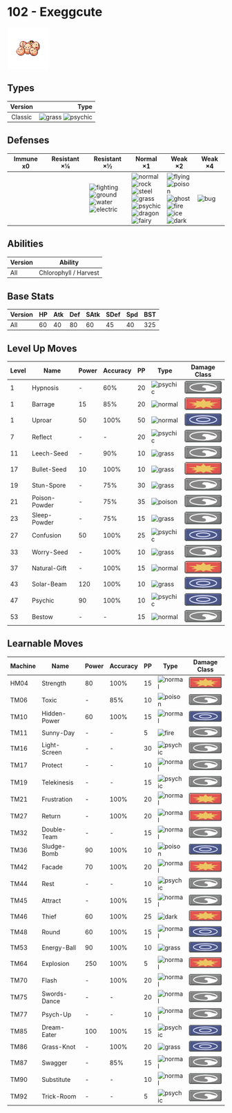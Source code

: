 # 102 - Exeggcute

![exeggcute](../img/pokemon/102.png)

## Types

| Version | Type                                                                  |
| :-----: | --------------------------------------------------------------------: |
| Classic | ![grass](../img/types/grass.png) ![psychic](../img/types/psychic.png) |

## Defenses

| Immune x0 | Resistant ×¼ | Resistant ×½                                                                                                                                                  | Normal ×1                                                                                                                                                                                                                                                            | Weak ×2                                                                                                                                                                                                               | Weak ×4                      |
| --------- | ------------ | ------------------------------------------------------------------------------------------------------------------------------------------------------------- | -------------------------------------------------------------------------------------------------------------------------------------------------------------------------------------------------------------------------------------------------------------------- | --------------------------------------------------------------------------------------------------------------------------------------------------------------------------------------------------------------------- | ---------------------------- |
|           |              | ![fighting](../img/types/fighting.png)<br/>![ground](../img/types/ground.png)<br/>![water](../img/types/water.png)<br/>![electric](../img/types/electric.png) | ![normal](../img/types/normal.png)<br/>![rock](../img/types/rock.png)<br/>![steel](../img/types/steel.png)<br/>![grass](../img/types/grass.png)<br/>![psychic](../img/types/psychic.png)<br/>![dragon](../img/types/dragon.png)<br/>![fairy](../img/types/fairy.png) | ![flying](../img/types/flying.png)<br/>![poison](../img/types/poison.png)<br/>![ghost](../img/types/ghost.png)<br/>![fire](../img/types/fire.png)<br/>![ice](../img/types/ice.png)<br/>![dark](../img/types/dark.png) | ![bug](../img/types/bug.png) |

## Abilities

| Version | Ability               |
| ------- | --------------------- |
| All     | Chlorophyll / Harvest |

## Base Stats

| Version | HP | Atk | Def | SAtk | SDef | Spd | BST |
| ------- | -- | --- | --- | ---- | ---- | --- | --- |
| All     | 60 | 40  | 80  | 60   | 45   | 40  | 325 |

## Level Up Moves

| Level | Name          | Power | Accuracy | PP | Type                                 | Damage Class                           |
| ----- | ------------- | ----- | -------- | -- | ------------------------------------ | -------------------------------------- |
| 1     | Hypnosis      | -     | 60%      | 20 | ![psychic](../img/types/psychic.png) | ![status](../img/types/status.png)     |
| 1     | Barrage       | 15    | 85%      | 20 | ![normal](../img/types/normal.png)   | ![physical](../img/types/physical.png) |
| 1     | Uproar        | 50    | 100%     | 50 | ![normal](../img/types/normal.png)   | ![special](../img/types/special.png)   |
| 7     | Reflect       | -     | -        | 20 | ![psychic](../img/types/psychic.png) | ![status](../img/types/status.png)     |
| 11    | Leech-Seed    | -     | 90%      | 10 | ![grass](../img/types/grass.png)     | ![status](../img/types/status.png)     |
| 17    | Bullet-Seed   | 10    | 100%     | 10 | ![grass](../img/types/grass.png)     | ![physical](../img/types/physical.png) |
| 19    | Stun-Spore    | -     | 75%      | 30 | ![grass](../img/types/grass.png)     | ![status](../img/types/status.png)     |
| 21    | Poison-Powder | -     | 75%      | 35 | ![poison](../img/types/poison.png)   | ![status](../img/types/status.png)     |
| 23    | Sleep-Powder  | -     | 75%      | 15 | ![grass](../img/types/grass.png)     | ![status](../img/types/status.png)     |
| 27    | Confusion     | 50    | 100%     | 25 | ![psychic](../img/types/psychic.png) | ![special](../img/types/special.png)   |
| 33    | Worry-Seed    | -     | 100%     | 10 | ![grass](../img/types/grass.png)     | ![status](../img/types/status.png)     |
| 37    | Natural-Gift  | -     | 100%     | 15 | ![normal](../img/types/normal.png)   | ![physical](../img/types/physical.png) |
| 43    | Solar-Beam    | 120   | 100%     | 10 | ![grass](../img/types/grass.png)     | ![special](../img/types/special.png)   |
| 47    | Psychic       | 90    | 100%     | 10 | ![psychic](../img/types/psychic.png) | ![special](../img/types/special.png)   |
| 53    | Bestow        | -     | -        | 15 | ![normal](../img/types/normal.png)   | ![status](../img/types/status.png)     |

## Learnable Moves

| Machine | Name         | Power | Accuracy | PP | Type                                 | Damage Class                           |
| ------- | ------------ | ----- | -------- | -- | ------------------------------------ | -------------------------------------- |
| HM04    | Strength     | 80    | 100%     | 15 | ![normal](../img/types/normal.png)   | ![physical](../img/types/physical.png) |
| TM06    | Toxic        | -     | 85%      | 10 | ![poison](../img/types/poison.png)   | ![status](../img/types/status.png)     |
| TM10    | Hidden-Power | 60    | 100%     | 15 | ![normal](../img/types/normal.png)   | ![special](../img/types/special.png)   |
| TM11    | Sunny-Day    | -     | -        | 5  | ![fire](../img/types/fire.png)       | ![status](../img/types/status.png)     |
| TM16    | Light-Screen | -     | -        | 30 | ![psychic](../img/types/psychic.png) | ![status](../img/types/status.png)     |
| TM17    | Protect      | -     | -        | 10 | ![normal](../img/types/normal.png)   | ![status](../img/types/status.png)     |
| TM19    | Telekinesis  | -     | -        | 15 | ![psychic](../img/types/psychic.png) | ![status](../img/types/status.png)     |
| TM21    | Frustration  | -     | 100%     | 20 | ![normal](../img/types/normal.png)   | ![physical](../img/types/physical.png) |
| TM27    | Return       | -     | 100%     | 20 | ![normal](../img/types/normal.png)   | ![physical](../img/types/physical.png) |
| TM32    | Double-Team  | -     | -        | 15 | ![normal](../img/types/normal.png)   | ![status](../img/types/status.png)     |
| TM36    | Sludge-Bomb  | 90    | 100%     | 10 | ![poison](../img/types/poison.png)   | ![special](../img/types/special.png)   |
| TM42    | Facade       | 70    | 100%     | 20 | ![normal](../img/types/normal.png)   | ![physical](../img/types/physical.png) |
| TM44    | Rest         | -     | -        | 10 | ![psychic](../img/types/psychic.png) | ![status](../img/types/status.png)     |
| TM45    | Attract      | -     | 100%     | 15 | ![normal](../img/types/normal.png)   | ![status](../img/types/status.png)     |
| TM46    | Thief        | 60    | 100%     | 25 | ![dark](../img/types/dark.png)       | ![physical](../img/types/physical.png) |
| TM48    | Round        | 60    | 100%     | 15 | ![normal](../img/types/normal.png)   | ![special](../img/types/special.png)   |
| TM53    | Energy-Ball  | 90    | 100%     | 10 | ![grass](../img/types/grass.png)     | ![special](../img/types/special.png)   |
| TM64    | Explosion    | 250   | 100%     | 5  | ![normal](../img/types/normal.png)   | ![physical](../img/types/physical.png) |
| TM70    | Flash        | -     | 100%     | 20 | ![normal](../img/types/normal.png)   | ![status](../img/types/status.png)     |
| TM75    | Swords-Dance | -     | -        | 20 | ![normal](../img/types/normal.png)   | ![status](../img/types/status.png)     |
| TM77    | Psych-Up     | -     | -        | 10 | ![normal](../img/types/normal.png)   | ![status](../img/types/status.png)     |
| TM85    | Dream-Eater  | 100   | 100%     | 15 | ![psychic](../img/types/psychic.png) | ![special](../img/types/special.png)   |
| TM86    | Grass-Knot   | -     | 100%     | 20 | ![grass](../img/types/grass.png)     | ![special](../img/types/special.png)   |
| TM87    | Swagger      | -     | 85%      | 15 | ![normal](../img/types/normal.png)   | ![status](../img/types/status.png)     |
| TM90    | Substitute   | -     | -        | 10 | ![normal](../img/types/normal.png)   | ![status](../img/types/status.png)     |
| TM92    | Trick-Room   | -     | -        | 5  | ![psychic](../img/types/psychic.png) | ![status](../img/types/status.png)     |